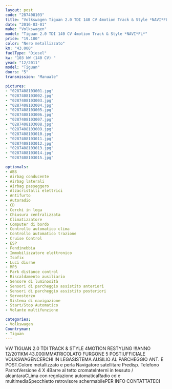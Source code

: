 ```yaml
---
layout: post
code: "287408103"
title: "Volkswagen Tiguan 2.0 TDI 140 CV 4motion Track & Style *NAVI*FL*"
date: "2016-03-01"
make: "Volkswagen"
model: "Tiguan 2.0 TDI 140 CV 4motion Track & Style *NAVI*FL*"
price: "19.100"
color: "Nero metallizzato"
km: "43.000"
fuelType: "Diesel"
kw: "103 kW (140 CV) "
yead: "12/2011"
model: "Tiguan"
doors: "5"
transmission: "Manuale"

pictures:
- "0287408103001.jpg"
- "0287408103002.jpg"
- "0287408103003.jpg"
- "0287408103004.jpg"
- "0287408103005.jpg"
- "0287408103006.jpg"
- "0287408103007.jpg"
- "0287408103008.jpg"
- "0287408103009.jpg"
- "0287408103010.jpg"
- "0287408103011.jpg"
- "0287408103012.jpg"
- "0287408103013.jpg"
- "0287408103014.jpg"
- "0287408103015.jpg"

optionals:
- ABS
- Airbag conducente
- Airbag laterali
- Airbag passeggero
- Alzacristalli elettrici
- Antifurto
- Autoradio
- CD
- Cerchi in lega
- Chiusura centralizzata
- Climatizzatore
- Computer di bordo
- Controllo automatico clima
- Controllo automatico trazione
- Cruise Control
- ESP
- Fendinebbia
- Immobilizzatore elettronico
- Isofix
- Luci diurne
- MP3
- Park distance control
- Riscaldamento ausiliario
- Sensore di luminosità
- Sensori di parcheggio assistito anteriori
- Sensori di parcheggio assistito posteriori
- Servosterzo
- Sistema di navigazione
- Start/Stop Automatico
- Volante multifunzione

categories:
- Volkswagen
Countryman:
- Tiguan
---
```

VW TIGUAN 2.0 TDI TRACK & STYLE 4MOTION RESTYLING !!!ANNO 12/2011KM 43.000IMMATRICOLATO FURGONE 5 POSTIUFFICIALE VOLKSWAGENCERCHI IN LEGASISTEMA AUSILIO AL PARCHEGGIO ANT. E POST.Colore metallizzato e perla Navigatore satellitare Predisp. Telefono ParrotVersione 4 X 4Barre al tetto cromateInterni in tessuto / alcantaraCLima con regolazione automaticaRadio cd e multimediaSpecchietto retrovisore schermabilePER INFO CONTATTATECI